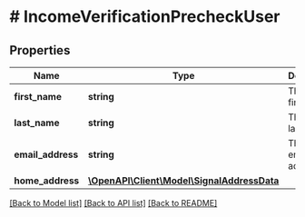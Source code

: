# # IncomeVerificationPrecheckUser

## Properties

Name | Type | Description | Notes
------------ | ------------- | ------------- | -------------
**first_name** | **string** | The user&#39;s first name | [optional]
**last_name** | **string** | The user&#39;s last name | [optional]
**email_address** | **string** | The user&#39;s email address | [optional]
**home_address** | [**\OpenAPI\Client\Model\SignalAddressData**](SignalAddressData.md) |  | [optional]

[[Back to Model list]](../../README.md#models) [[Back to API list]](../../README.md#endpoints) [[Back to README]](../../README.md)
